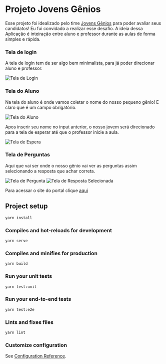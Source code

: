 # Projeto Jovens Gênios

Esse projeto foi idealizado pelo time [Jovens Gênios](https://jovensgenios.com/) para poder avaliar seus candidatos!
Eu fui convidado a realizar esse desafio.
A ideia dessa Aplicação é inteiração entre aluno e professor durante as aulas de forma simples e rápida.

### Tela de login

A tela de login tem de ser algo bem minimalista, para já poder direcionar aluno e professor.

![Tela de Login](https://github.com/AzevedoDev/jg-front/blob/main/.github/assets/Screenshot_2021-12-29_220247.png?=raw)

### Tela do Aluno

Na tela do aluno é onde vamos coletar o nome do nosso pequeno gênio! E claro que é um campo obrigatório.

![Tela do Aluno](https://github.com/AzevedoDev/jg-front/blob/main/.github/assets/Screenshot_2021-12-29_220414.png?=raw)

Apos inserir seu nome no input anterior, o nosso jovem será direcionado para a tela de esperar até que o professor inicie a aula.

![Tela de Espera](https://github.com/AzevedoDev/jg-front/blob/main/.github/assets/tela_de_espera.png?=raw)

### Tela de Perguntas

Aqui que vai ser onde o nosso gênio vai ver as perguntas assim selecionando a resposta que achar correta.

![Tela de Pergunta](https://github.com/AzevedoDev/jg-front/blob/main/.github/assets/tela_pergunta.png?=raw)
![Tela de Resposta Selecionada](https://github.com/AzevedoDev/jg-front/blob/main/.github/assets/tela_resposa_selecionada.png?=raw)


Para acessar o site do portal clique [aqui](https://angry-ride-a0d529.netlify.app/)

## Project setup

```
yarn install
```

### Compiles and hot-reloads for development

```
yarn serve
```

### Compiles and minifies for production

```
yarn build
```

### Run your unit tests

```
yarn test:unit
```

### Run your end-to-end tests

```
yarn test:e2e
```

### Lints and fixes files

```
yarn lint
```

### Customize configuration

See [Configuration Reference](https://cli.vuejs.org/config/).
